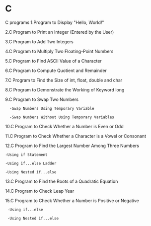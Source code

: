 # C
C programs
1.Program to Display "Hello, World!"



2.C Program to Print an Integer (Entered by the User)



3.C Program to Add Two Integers



4.C Program to Multiply Two Floating-Point Numbers



5.C Program to Find ASCII Value of a Character



6.C Program to Compute Quotient and Remainder



7.C Program to Find the Size of int, float, double and char



8.C Program to Demonstrate the Working of Keyword long



9.C Program to Swap Two Numbers

      -Swap Numbers Using Temporary Variable
   
      -Swap Numbers Without Using Temporary Variables
   
   
   
10.C Program to Check Whether a Number is Even or Odd



11.C Program to Check Whether a Character is a Vowel or Consonant



12.C Program to Find the Largest Number Among Three Numbers

    -Using if Statement
    
    -Using if...else Ladder
    
    -Using Nested if...else
    
    
    
13.C Program to Find the Roots of a Quadratic Equation



14.C Program to Check Leap Year



15.C Program to Check Whether a Number is Positive or Negative

     -Using if...else
     
     -Using Nested if...else
